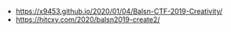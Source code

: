 - https://x9453.github.io/2020/01/04/Balsn-CTF-2019-Creativity/
- https://hitcxy.com/2020/balsn2019-create2/
